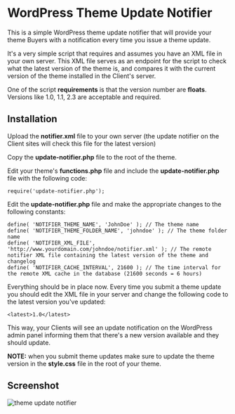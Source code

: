# WordPress Theme Update Notifier

This is a simple WordPress theme update notifier that will provide your theme Buyers with a notification every time you issue a theme update.

It's a very simple script that requires and assumes you have an XML file in your own server. This XML file serves as an endpoint for the script to check what the latest version of the theme is, and compares it with the current version of the theme installed in the Client's server.

One of the script **requirements** is that the version number are **floats**. Versions like 1.0, 1.1, 2.3 are acceptable and required.

## Installation

Upload the **notifier.xml** file to your own server (the update notifier on the Client sites will check this file for the latest version)

Copy the **update-notifier.php** file to the root of the theme.

Edit your theme's **functions.php** file and include the **update-notifier.php** file with the following code:

	require('update-notifier.php');
	
Edit the **update-notifier.php** file and make the appropriate changes to the following constants:

	define( 'NOTIFIER_THEME_NAME', 'JohnDoe' ); // The theme name
	define( 'NOTIFIER_THEME_FOLDER_NAME', 'johndoe' ); // The theme folder name
	define( 'NOTIFIER_XML_FILE', 'http://www.yourdomain.com/johndoe/notifier.xml' ); // The remote notifier XML file containing the latest version of the theme and changelog
	define( 'NOTIFIER_CACHE_INTERVAL', 21600 ); // The time interval for the remote XML cache in the database (21600 seconds = 6 hours)
	
Everything should be in place now. Every time you submit a theme update you should edit the XML file in your server and change the following code to the latest version you've updated:

	<latest>1.0</latest>
	
This way, your Clients will see an update notification on the WordPress admin panel informing them that there's a new version available and they should update.

**NOTE:** when you submit theme updates make sure to update the theme version in the **style.css** file in the root of your theme. 

## Screenshot

![theme update notifier](http://content.screencast.com/users/unispheredesign/folders/Jing/media/589c4a03-9155-4af9-8769-608245f12ba4/00000107.png)
